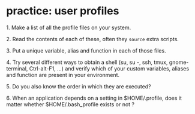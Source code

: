 # practice: user profiles

1\. Make a list of all the profile files on your system.

2\. Read the contents of each of these, often they `source` extra
scripts.

3\. Put a unique variable, alias and function in each of those files.

4\. Try several different ways to obtain a shell (su, su -, ssh, tmux,
gnome-terminal, Ctrl-alt-F1, \...) and verify which of your custom
variables, aliases and function are present in your environment.

5\. Do you also know the order in which they are executed?

6\. When an application depends on a setting in \$HOME/.profile, does it
matter whether \$HOME/.bash_profile exists or not ?
